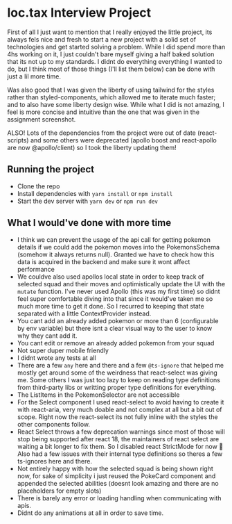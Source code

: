 # loc.tax Interview Project

First of all I just want to mention that I really enjoyed the little project, its always fels nice and fresh to start a new project with a solid set of technologies and get started solving a problem. While I did spend more than 4hs working on it, I just couldn't bare myself giving a half baked solution that its not up to my standards. I didnt do everything everything I wanted to do, but I think most of those things (I'll list them below) can be done with just a lil more time.

Was also good that I was given the liberty of using tailwind for the styles rather than styled-components, which allowed me to iterate much faster; and to also have some liberty design wise. While what I did is not amazing, I feel is more concise and intuitive than the one that was given in the assignment screenshot.

ALSO! Lots of the dependencies from the project were out of date (react-scripts) and some others were deprecated (apollo boost and react-apollo are now @apollo/client) so I took the liberty updating them!

## Running the project
* Clone the repo
* Install dependencies with `yarn install` or `npm install`
* Start the dev server with `yarn dev` or `npm run dev`

## What I would've done with more time

* I think we can prevent the usage of the api call for getting pokemon details if we could add the pokemon moves into the PokemonsSchema (somehow it always returns null). Granted we have to check how this data is acquired in the backend and make sure it wont affect performance
* We couldve also used apollos local state in order to keep track of selected squad and their moves and optimistically update the UI with the `mutate` function. I've never used Apollo (this was my first time) so didnt feel super comfortable diving into that since it would've taken me so much more time to get it done. So I recurred to keeping that state separated with a little ContextProvider instead.
* You cant add an already added pokemon or more than 6 (configurable by env variable) but there isnt a clear visual way to the user to know why they cant add it.
* You cant edit or remove an already added pokemon from your squad
* Not super duper mobile friendly
* I didnt wrote any tests at all
* There are a few `any` here and there and a few `@ts-ignore` that helped me mostly get around some of the weirdness that react-select was giving me. Some others I was just too lazy to keep on reading type definitions from third-party libs or writting proper type definitions for everything.
* The ListItems in the PokemonSelector are not accessible
* For the Select component I used react-select to avoid having to create it with react-aria, very much doable and not complex at all but a bit out of scope. Right now the react-select its not fully inline with the styles the other components follow.
* React Select throws a few deprecation warnings since most of those will stop being supported after react 18, the maintainers of react select are waiting a bit longer to fix them. So I disabled react StrictMode for now :poop: Also had a few issues with their internal type definitions so theres a few ts-ignores here and there.
* Not entirely happy with how the selected squad is being shown right now, for sake of simplicity i just reused the PokeCard component and appended the selected abilities (doesnt look amazing and there are no placeholders for empty slots)
* There is barely any error or loading handling when communicating with apis.
* Didnt do any animations at all in order to save time.
